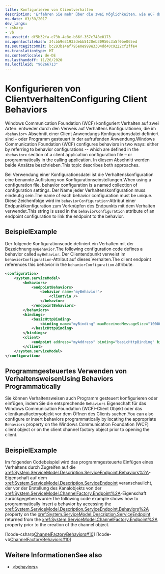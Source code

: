 ```yaml
---
title: Konfigurieren von Clientverhalten
description: 'Erfahren Sie mehr über die zwei Möglichkeiten, wie WCF das Verhalten konfiguriert: in der Anwendungs Konfigurationsdatei oder Programm gesteuert von der aufrufenden Anwendung.'
ms.date: 03/30/2017
dev_langs:
- csharp
- vb
ms.assetid: df5b32fa-e73b-4e8e-b66f-357c748e0173
ms.openlocfilehash: 34cbb9e31933debb5120eb30956c3a5f0be065ed
ms.sourcegitcommit: bc293b14af795e0e999e3304dd40c0222cf2ffe4
ms.translationtype: MT
ms.contentlocale: de-DE
ms.lasthandoff: 11/26/2020
ms.locfileid: "96266713"
---
```

# <a name="configuring-client-behaviors"></a><span data-ttu-id="9dacb-103">Konfigurieren von Clientverhalten</span><span class="sxs-lookup"><span data-stu-id="9dacb-103">Configuring Client Behaviors</span></span>

<span data-ttu-id="9dacb-104">Windows Communication Foundation (WCF) konfiguriert Verhalten auf zwei Arten: entweder durch den Verweis auf Verhaltens Konfigurationen, die im `<behavior>` Abschnitt einer Client Anwendungs Konfigurationsdatei definiert sind – oder Programm gesteuert in der aufrufenden Anwendung.</span><span class="sxs-lookup"><span data-stu-id="9dacb-104">Windows Communication Foundation (WCF) configures behaviors in two ways: either by referring to behavior configurations -- which are defined in the `<behavior>` section of a client application configuration file – or programmatically in the calling application.</span></span> <span data-ttu-id="9dacb-105">In diesem Abschnitt werden beide Ansätze beschrieben.</span><span class="sxs-lookup"><span data-stu-id="9dacb-105">This topic describes both approaches.</span></span>  
  
 <span data-ttu-id="9dacb-106">Bei Verwendung einer Konfigurationsdatei ist die Verhaltenskonfiguration eine benannte Auflistung von Konfigurationseinstellungen.</span><span class="sxs-lookup"><span data-stu-id="9dacb-106">When using a configuration file, behavior configuration is a named collection of configuration settings.</span></span> <span data-ttu-id="9dacb-107">Der Name jeder Verhaltenskonfiguration muss eindeutig sein.</span><span class="sxs-lookup"><span data-stu-id="9dacb-107">The name of each behavior configuration must be unique.</span></span> <span data-ttu-id="9dacb-108">Diese Zeichenfolge wird im `behaviorConfiguration`-Attribut einer Endpunktkonfiguration zum Verknüpfen des Endpunkts mit dem Verhalten verwendet.</span><span class="sxs-lookup"><span data-stu-id="9dacb-108">This string is used in the `behaviorConfiguration` attribute of an endpoint configuration to link the endpoint to the behavior.</span></span>  
  
## <a name="example"></a><span data-ttu-id="9dacb-109">Beispiel</span><span class="sxs-lookup"><span data-stu-id="9dacb-109">Example</span></span>  

 <span data-ttu-id="9dacb-110">Der folgende Konfigurationscode definiert ein Verhalten mit der Bezeichnung `myBehavior`.</span><span class="sxs-lookup"><span data-stu-id="9dacb-110">The following configuration code defines a behavior called `myBehavior`.</span></span> <span data-ttu-id="9dacb-111">Der Clientendpunkt verweist im `behaviorConfiguration`-Attribut auf dieses Verhalten.</span><span class="sxs-lookup"><span data-stu-id="9dacb-111">The client endpoint references this behavior in the `behaviorConfiguration` attribute.</span></span>  
  
```xml  
<configuration>  
    <system.serviceModel>  
        <behaviors>  
            <endpointBehaviors>  
                <behavior name="myBehavior">  
                    <clientVia />  
                </behavior>  
            </endpointBehaviors>  
        </behaviors>  
        <bindings>  
            <basicHttpBinding>  
                <binding name="myBinding" maxReceivedMessageSize="10000" />  
            </basicHttpBinding>  
        </bindings>  
        <client>  
            <endpoint address="myAddress" binding="basicHttpBinding" bindingConfiguration="myBinding" behaviorConfiguration="myBehavior" contract="myContract" />  
        </client>  
    </system.serviceModel>  
</configuration>  
```  
  
## <a name="using-behaviors-programmatically"></a><span data-ttu-id="9dacb-112">Programmgesteuertes Verwenden von Verhaltensweisen</span><span class="sxs-lookup"><span data-stu-id="9dacb-112">Using Behaviors Programmatically</span></span>  

 <span data-ttu-id="9dacb-113">Sie können Verhaltensweisen auch Programm gesteuert konfigurieren oder einfügen, indem Sie die entsprechende `Behaviors` Eigenschaft für das Windows Communication Foundation (WCF)-Client Objekt oder das clientkanalfactoryobjekt vor dem Öffnen des Clients suchen.</span><span class="sxs-lookup"><span data-stu-id="9dacb-113">You can also configure or insert behaviors programmatically by locating the appropriate `Behaviors` property on the Windows Communication Foundation (WCF) client object or on the client channel factory object prior to opening the client.</span></span>  
  
## <a name="example"></a><span data-ttu-id="9dacb-114">Beispiel</span><span class="sxs-lookup"><span data-stu-id="9dacb-114">Example</span></span>  

 <span data-ttu-id="9dacb-115">Im folgenden Codebeispiel wird das programmgesteuerte Einfügen eines Verhaltens durch Zugreifen auf die <xref:System.ServiceModel.Description.ServiceEndpoint.Behaviors%2A>-Eigenschaft auf dem <xref:System.ServiceModel.Description.ServiceEndpoint> veranschaulicht, der vor der Erstellung des Kanalobjekts von der <xref:System.ServiceModel.ChannelFactory.Endpoint%2A>-Eigenschaft zurückgegeben wurde:</span><span class="sxs-lookup"><span data-stu-id="9dacb-115">The following code example shows how to programmatically insert a behavior by accessing the <xref:System.ServiceModel.Description.ServiceEndpoint.Behaviors%2A> property on the <xref:System.ServiceModel.Description.ServiceEndpoint> returned from the <xref:System.ServiceModel.ChannelFactory.Endpoint%2A> property prior to the creation of the channel object.</span></span>  
  
 [!code-csharp[ChannelFactoryBehaviors#10](../../../samples/snippets/csharp/VS_Snippets_CFX/channelfactorybehaviors/cs/client.cs#10)]
 [!code-vb[ChannelFactoryBehaviors#10](../../../samples/snippets/visualbasic/VS_Snippets_CFX/channelfactorybehaviors/vb/client.vb#10)]  
  
## <a name="see-also"></a><span data-ttu-id="9dacb-116">Weitere Informationen</span><span class="sxs-lookup"><span data-stu-id="9dacb-116">See also</span></span>

- [\<behaviors>](../configure-apps/file-schema/wcf/behaviors.md)
